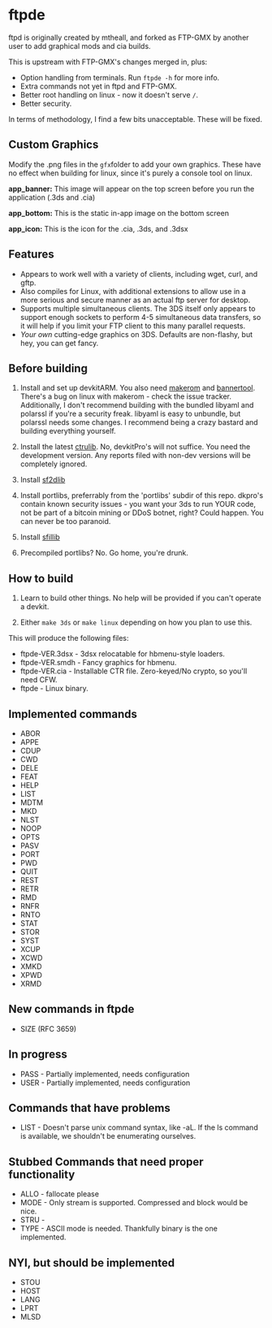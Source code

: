 ftpde
=======

ftpd is originally created by mtheall, and forked as FTP-GMX by another user to add graphical mods and cia builds.

This is upstream with FTP-GMX's changes merged in, plus:

 * Option handling from terminals. Run `ftpde -h` for more info.
 * Extra commands not yet in ftpd and FTP-GMX.
 * Better root handling on linux - now it doesn't serve `/`.
 * Better security.

In terms of methodology, I find a few bits unacceptable. These will be fixed.

Custom Graphics
---------------
Modify the .png files in the `gfx`folder to add your own graphics. These have no effect when building for linux, since it's purely a console tool on linux.

**app_banner:** 
This image will appear on the top screen before you run the application (.3ds and .cia)

**app_bottom:** 
This is the static in-app image on the bottom screen

**app_icon:** 
This is the icon for the .cia, .3ds, and .3dsx

Features
--------
- Appears to work well with a variety of clients, including wget, curl, and gftp.
- Also compiles for Linux, with additional extensions to allow use in a more serious and secure manner as an actual ftp server for desktop.
- Supports multiple simultaneous clients. The 3DS itself only appears to support enough sockets to perform 4-5 simultaneous data transfers, so it will help if you limit your FTP client to this many parallel requests.
- *Your own* cutting-edge graphics on 3DS. Defaults are non-flashy, but hey, you can get fancy.

Before building
---------------

1) Install and set up devkitARM. You also need [makerom](https://github.com/profi200/Project_CTR) and [bannertool](https://github.com/Steveice10/bannertool). There's a bug on linux with makerom - check the issue tracker. Additionally, I don't recommend building with the bundled libyaml and polarssl if you're a security freak. libyaml is easy to unbundle, but polarssl needs some changes. I recommend being a crazy bastard and building everything yourself.

2) Install the latest [ctrulib](https://github.com/smealum/ctrulib/tree/master/libctru). No, devkitPro's will not suffice. You need the development version. Any reports filed with non-dev versions will be completely ignored.

3) Install [sf2dlib](https://github.com/xerpi/sf2dlib)

4) Install portlibs, preferrably from the 'portlibs' subdir of this repo. dkpro's contain known security issues - you want your 3ds to run YOUR code, not be part of a bitcoin mining or DDoS botnet, right? Could happen. You can never be too paranoid.

5) Install [sfillib](https://github.com/xerpi/sfillib)

6) Precompiled portlibs? No. Go home, you're drunk.

How to build
------------
1) Learn to build other things. No help will be provided if you can't operate a devkit.

2) Either `make 3ds` or `make linux` depending on how you plan to use this.

This will produce the following files:

 * ftpde-VER.3dsx - 3dsx relocatable for hbmenu-style loaders.
 * ftpde-VER.smdh - Fancy graphics for hbmenu.
 * ftpde-VER.cia  - Installable CTR file. Zero-keyed/No crypto, so you'll need CFW.
 * ftpde          - Linux binary.

Implemented commands
--------------------

- ABOR
- APPE
- CDUP
- CWD
- DELE
- FEAT
- HELP
- LIST
- MDTM
- MKD
- NLST
- NOOP
- OPTS
- PASV
- PORT
- PWD
- QUIT
- REST
- RETR
- RMD
- RNFR
- RNTO
- STAT
- STOR
- SYST
- XCUP
- XCWD
- XMKD
- XPWD
- XRMD

New commands in ftpde
---------------------

- SIZE (RFC 3659)

In progress
-----------

- PASS - Partially implemented, needs configuration
- USER - Partially implemented, needs configuration

Commands that have problems
---------------------------

- LIST - Doesn't parse unix command syntax, like -aL. If the ls command is available, we shouldn't be enumerating ourselves.

Stubbed Commands that need proper functionality
-----------------------------------------------

- ALLO - fallocate please
- MODE - Only stream is supported. Compressed and block would be nice. 
- STRU - 
- TYPE - ASCII mode is needed. Thankfully binary is the one implemented.

NYI, but should be implemented
------------------------------

- STOU
- HOST
- LANG
- LPRT
- MLSD

